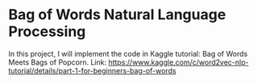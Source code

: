 # Bag of Words Natural Language Processing

In this project, I will implement the code in Kaggle tutorial: Bag of Words Meets Bags of Popcorn. 
Link: https://www.kaggle.com/c/word2vec-nlp-tutorial/details/part-1-for-beginners-bag-of-words
